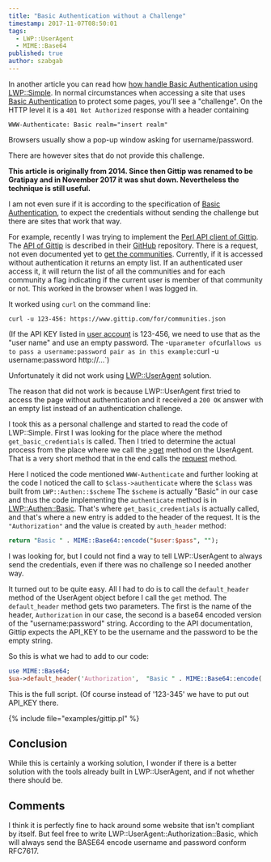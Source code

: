 ```yaml
---
title: "Basic Authentication without a Challenge"
timestamp: 2017-11-07T08:50:01
tags:
  - LWP::UserAgent
  - MIME::Base64
published: true
author: szabgab
---
```



In another article you can read how [how handle Basic Authentication using LWP::Simple](/lwp-useragent-and-basic-authentication).
In normal circumstances when accessing a site that uses [Basic Authentication](https://en.wikipedia.org/wiki/Basic_access_authentication)
to protect some pages, you'll see a "challenge". On the HTTP level it is a `401 Not Authorized` response with a header containing

```
WWW-Authenticate: Basic realm="insert realm"
```

Browsers usually show a pop-up window asking for username/password.

There are however sites that do not provide this challenge.


**This article is originally from 2014. Since then Gittip was renamed to be Gratipay and in November 2017 it was shut down. Nevertheless the technique is still useful.**


I am not even sure if it is according to the specification of [Basic Authentication](https://en.wikipedia.org/wiki/Basic_access_authentication),
to expect the credentials without sending the challenge but there are sites that work that way.

For example, recently I was trying to implement the [Perl API client of Gittip](http://metacpan.org/pod/WWW::Gittip).
The [API of Gittip](https://github.com/gittip/www.gittip.com#api) is described in their [GitHub](https://github.com/gittip/www.gittip.com/) repository.
There is a request, not even documented yet to [get the communities](https://www.gittip.com/for/communities.json). Currently, if it is accessed without
authentication it returns an empty list. If an authenticated user access it, it will return the list of all the communities and for each community a flag indicating if the
current user is member of that community or not. This worked in the browser when I was logged in.

It worked using `curl` on the command line:

```
curl -u 123-456: https://www.gittip.com/for/communities.json
```

(If the API KEY listed in [user account](https://gittip.com/about/me/account) is 123-456, we need to use that as the "user name"
and use an empty password. The <h>-u` parameter of `curl` allows us to pass a username:password pair as in this example: `curl -u username:password http://...`)

Unfortunately it did not work using [LWP::UserAgent](/lwp-useragent-and-basic-authentication) solution.

The reason that did not work is because LWP::UserAgent first tried to access the page without authentication and it received a `200 OK` answer with an empty list
instead of an authentication challenge. 

I took this as a personal challenge and started to read the code of LWP::Simple. First I was looking for the place where
the method `get_basic_credentials` is called.
Then I tried to determine the actual process from the place where we call the [>get](https://metacpan.org/source/MSCHILLI/libwww-perl-6.06/lib/LWP/UserAgent.pm#L407)
method on the UserAgent. That is a very short method that in the end calls the 
[request](https://metacpan.org/source/MSCHILLI/libwww-perl-6.06/lib/LWP/UserAgent.pm#L278) method.

Here I noticed the code mentioned `WWW-Authenticate` and further looking at the code I noticed the call to
`$class->authenticate` where the `$class` was built from `LWP::Authen::$scheme` The `$scheme` is actually "Basic" in our case
and thus the code implementing the `authenticate` method is in [LWP::Authen::Basic](https://metacpan.org/pod/LWP::Authen::Basic).
That's where `get_basic_credentials` is actually called, and that's where a new entry is added to the header of the request.
It is the `"Authorization"` and the value is created by `auth_header` method:

```perl
return "Basic " . MIME::Base64::encode("$user:$pass", "");
```

I was looking for, but I could not find a way to tell LWP::UserAgent to always send the credentials, even if there was no challenge
so I needed another way.

It turned out to be quite easy. All I had to do is to call the `default_header` method of the UserAgent object
before I call the `get` method. The `default_header` method gets two parameters. The first is the name of
the header, `Authorization` in our case, the second is a base64 encoded version of the "username:password" string.
According to the API documentation, Gittip expects the API_KEY to be the username and the password to be the empty string.

So this is what we had to add to our code:

```perl
use MIME::Base64;
$ua->default_header('Authorization',  "Basic " . MIME::Base64::encode('123-456:', '') );
```

This is the full script. (Of course instead of '123-345' we have to put out API_KEY there.

{% include file="examples/gittip.pl" %}

## Conclusion

While this is certainly a working solution, I wonder if there is a better solution with the tools already built in LWP::UserAgent,
and if not whether there should be. 

## Comments

I think it is perfectly fine to hack around some website that isn't compliant by itself. But feel free to write LWP::UserAgent::Authorization::Basic, which will always send the BASE64 encode username and password conform RFC7617.


